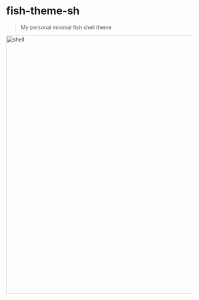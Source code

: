 # fish-theme-sh

> My personal minimal fish shell theme

<img width="698" alt="shell" src="https://user-images.githubusercontent.com/1043478/34863977-b58e1502-f737-11e7-9f89-b878ae5210ae.png">

